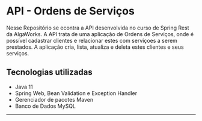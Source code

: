 # API - Ordens de Serviços

Nesse Repositório se econtra a API desenvolvida no curso de Spring Rest da AlgaWorks. A API trata de uma aplicação de Ordens de Serviços, onde é possível cadastrar clientes e relacionar estes com serviçoes a serem prestados. A aplicação cria, lista, atualiza e deleta estes clientes e seus serviços.

## Tecnologias utilizadas

- Java 11
- Spring Web, Bean Validation e Exception Handler
- Gerenciador de pacotes Maven
- Banco de Dados MySQL

---
